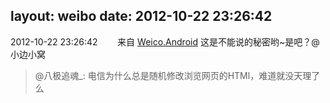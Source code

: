 layout: weibo
date: 2012-10-22 23:26:42
---
2012-10-22 23:26:42  &nbsp;&nbsp;&nbsp;&nbsp;&nbsp;&nbsp; 来自 <a href="http://app.weibo.com/t/feed/l4RWD" rel="nofollow">Weico.Android</a>
这是不能说的秘密哟~是吧？@小边小窝 
>  @八极追魂_: 电信为什么总是随机修改浏览网页的HTMl，难道就没天理了么 ​​​
